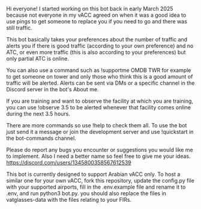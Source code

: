 Hi everyone! I started working on this bot back in early March 2025 because not everyone in my vACC agreed on when it was a good idea to use pings to get someone to replace you if you need to go and there was still traffic. 

This bot basically takes your preferences about the number of traffic and alerts you if there is good traffic (according to your own preference) and no ATC, or even more traffic (this is also according to your preferences) but only partial ATC is online.

You can also use a command such as !supportme OMDB TWR for example to get someone on tower and only those who think this is a good amount of traffic will be alerted. Alerts can be sent via DMs or a specific channel in the Discord server in the bot's About me. 

If you are training and want to observe the facility at which you are training, you can use !observe 3.5 to be alerted whenever that facility comes online during the next 3.5 hours. 

There are more commands so use !help to check them all. To use the bot just send it a message or join the development server and use !quickstart in the bot-commands channel.

Please do report any bugs you encounter or suggestions you would like me to implement. 
Also I need a better name so feel free to give me your ideas.
https://discord.com/users/1345800358567612539


This bot is currently designed to support Arabian vACC only. To host a similar one for your own vACC, fork this repository, update the config.py file with your supported airports, fill in the .env.example file and rename it to .env, and run python3 bot.py. you should also replace the files in vatglasses-data with the files relating to your FIRs.